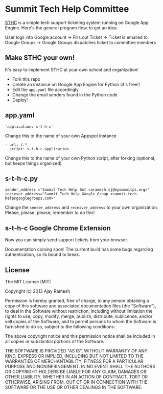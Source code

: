 Summit Tech Help Committee
==========================
[STHC](http://www.s-t-h-c.appspot.com) is a simple tech support ticketing system running on Google App Engine. Here's the general program flow, to get an idea. 

User logs into Google account -> Fills out Ticket -> Ticket is emailed to Google Groups -> Google Groups dispatches ticket to committee members

Make STHC your own!
-------------------

It's easy to implement STHC at your own school and organization!

* Fork this repo
* Create an instance on Google App Engine for Python (it's free!)
* Edit the `app.yaml` file accordingly
* Change the email senders found in the Python code
* Deploy!

app.yaml
--------

    'application: s-t-h-c'
Change this to the name of your own Appspot instance

    - url: /.*
      script: s-t-h-c.application
      
Change this to the name of your own Python script, after forking (optional, but keeps things organized)

s-t-h-c.py
----------

    sender_address ="Summit Tech Help Bot <aramesh.sj@mysummitps.org>"
    reciever_address="Summit Tech Help Google Group <summit-tech-help@googlegroups.com>"
    
    
Change the `sender_address` and `receiver_address` to your own organization. Please, please, please, remember to do this! 

s-t-h-c Google Chrome Extension
-------------------------------

Now you can simply send support tickets from your browser. 

Documentation coming soon! The current build has some bugs regarding authentication, so its bound to break.


License
-------

The MIT License (MIT)

Copyright (c) 2013 Ajay Ramesh

Permission is hereby granted, free of charge, to any person obtaining a copy
of this software and associated documentation files (the "Software"), to deal
in the Software without restriction, including without limitation the rights
to use, copy, modify, merge, publish, distribute, sublicense, and/or sell
copies of the Software, and to permit persons to whom the Software is
furnished to do so, subject to the following conditions:

The above copyright notice and this permission notice shall be included in
all copies or substantial portions of the Software.

THE SOFTWARE IS PROVIDED "AS IS", WITHOUT WARRANTY OF ANY KIND, EXPRESS OR
IMPLIED, INCLUDING BUT NOT LIMITED TO THE WARRANTIES OF MERCHANTABILITY,
FITNESS FOR A PARTICULAR PURPOSE AND NONINFRINGEMENT. IN NO EVENT SHALL THE
AUTHORS OR COPYRIGHT HOLDERS BE LIABLE FOR ANY CLAIM, DAMAGES OR OTHER
LIABILITY, WHETHER IN AN ACTION OF CONTRACT, TORT OR OTHERWISE, ARISING FROM,
OUT OF OR IN CONNECTION WITH THE SOFTWARE OR THE USE OR OTHER DEALINGS IN
THE SOFTWARE.

